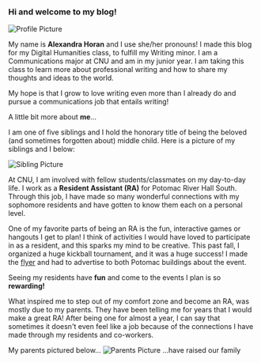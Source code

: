 ### Hi and welcome to my blog!

![Profile Picture](https://alexandrahoran.github.io/Alexandra-Horan-CNU/images/profilephoto.JPG)

My name is **Alexandra Horan** and I use she/her pronouns! I made this blog for my Digital Humanities class, to fulfill my Writing minor. I am a Communications major at CNU and am in my junior year. I am taking this class to learn more about professional writing and how to share my thoughts and ideas to the world.

My hope is that I grow to love writing even more than I already do and pursue a communications job that entails writing!

A little bit more about **me**...

I am one of five siblings and I hold the honorary title of being the beloved (and sometimes forgotten about) middle child. Here is a picture of my siblings and I below:

![Sibling Picture](https://alexandrahoran.github.io/Alexandra-Horan-CNU/images/siblingphoto.JPG)

At CNU, I am involved with fellow students/classmates on my day-to-day life. I work as a **Resident Assistant (RA)** for Potomac River Hall South. Through this job, I have made so many wonderful connections with my sophomore residents and have gotten to know them each on a personal level.

One of my favorite parts of being an RA is the fun, interactive games or hangouts I get to plan! I think of activities I would have loved to participate in as a resident, and this sparks my mind to be creative. This past fall, I organized a huge kickball tournament, and it was a huge success! I made the [flyer](http://www.instagram.com/p/CVBlk4HLT5F/) and had to advertise to both Potomac buildings about the event.


Seeing my residents have **fun** and come to the events I plan is so **rewarding!**

What inspired me to step out of my comfort zone and become an RA, was mostly due to my parents. They have been telling me for years that I would make a great RA! After being one for almost a year, I can say that sometimes it doesn't even feel like a job because of the connections I have made through my residents and co-workers.

My parents pictured below...
![Parents Picture](https://alexandrahoran.github.io/Alexandra-Horan-CNU/images/parentsimage.JPG)
...have raised our family 
